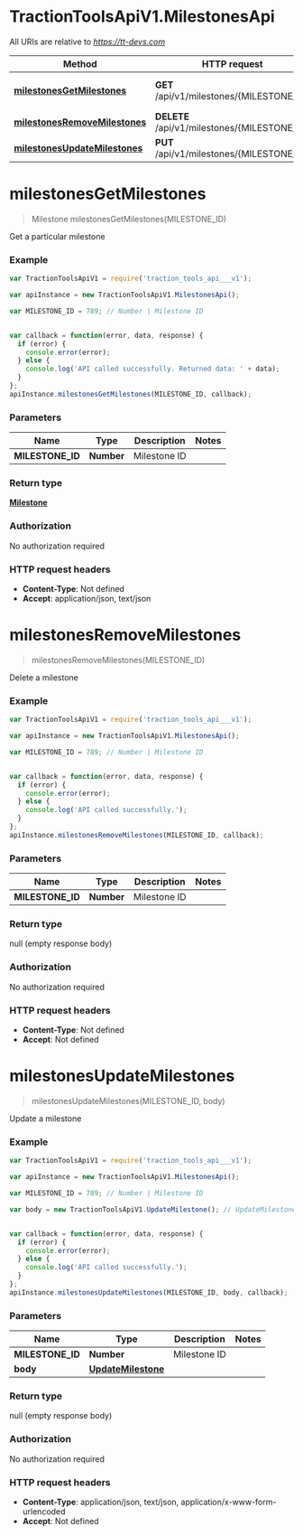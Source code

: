 # TractionToolsApiV1.MilestonesApi

All URIs are relative to *https://tt-devs.com*

Method | HTTP request | Description
------------- | ------------- | -------------
[**milestonesGetMilestones**](MilestonesApi.md#milestonesGetMilestones) | **GET** /api/v1/milestones/{MILESTONE_ID} | Get a particular milestone
[**milestonesRemoveMilestones**](MilestonesApi.md#milestonesRemoveMilestones) | **DELETE** /api/v1/milestones/{MILESTONE_ID} | Delete a milestone
[**milestonesUpdateMilestones**](MilestonesApi.md#milestonesUpdateMilestones) | **PUT** /api/v1/milestones/{MILESTONE_ID} | Update a milestone


<a name="milestonesGetMilestones"></a>
# **milestonesGetMilestones**
> Milestone milestonesGetMilestones(MILESTONE_ID)

Get a particular milestone

### Example
```javascript
var TractionToolsApiV1 = require('traction_tools_api___v1');

var apiInstance = new TractionToolsApiV1.MilestonesApi();

var MILESTONE_ID = 789; // Number | Milestone ID


var callback = function(error, data, response) {
  if (error) {
    console.error(error);
  } else {
    console.log('API called successfully. Returned data: ' + data);
  }
};
apiInstance.milestonesGetMilestones(MILESTONE_ID, callback);
```

### Parameters

Name | Type | Description  | Notes
------------- | ------------- | ------------- | -------------
 **MILESTONE_ID** | **Number**| Milestone ID | 

### Return type

[**Milestone**](Milestone.md)

### Authorization

No authorization required

### HTTP request headers

 - **Content-Type**: Not defined
 - **Accept**: application/json, text/json

<a name="milestonesRemoveMilestones"></a>
# **milestonesRemoveMilestones**
> milestonesRemoveMilestones(MILESTONE_ID)

Delete a milestone

### Example
```javascript
var TractionToolsApiV1 = require('traction_tools_api___v1');

var apiInstance = new TractionToolsApiV1.MilestonesApi();

var MILESTONE_ID = 789; // Number | Milestone ID


var callback = function(error, data, response) {
  if (error) {
    console.error(error);
  } else {
    console.log('API called successfully.');
  }
};
apiInstance.milestonesRemoveMilestones(MILESTONE_ID, callback);
```

### Parameters

Name | Type | Description  | Notes
------------- | ------------- | ------------- | -------------
 **MILESTONE_ID** | **Number**| Milestone ID | 

### Return type

null (empty response body)

### Authorization

No authorization required

### HTTP request headers

 - **Content-Type**: Not defined
 - **Accept**: Not defined

<a name="milestonesUpdateMilestones"></a>
# **milestonesUpdateMilestones**
> milestonesUpdateMilestones(MILESTONE_ID, body)

Update a milestone

### Example
```javascript
var TractionToolsApiV1 = require('traction_tools_api___v1');

var apiInstance = new TractionToolsApiV1.MilestonesApi();

var MILESTONE_ID = 789; // Number | Milestone ID

var body = new TractionToolsApiV1.UpdateMilestone(); // UpdateMilestone | 


var callback = function(error, data, response) {
  if (error) {
    console.error(error);
  } else {
    console.log('API called successfully.');
  }
};
apiInstance.milestonesUpdateMilestones(MILESTONE_ID, body, callback);
```

### Parameters

Name | Type | Description  | Notes
------------- | ------------- | ------------- | -------------
 **MILESTONE_ID** | **Number**| Milestone ID | 
 **body** | [**UpdateMilestone**](UpdateMilestone.md)|  | 

### Return type

null (empty response body)

### Authorization

No authorization required

### HTTP request headers

 - **Content-Type**: application/json, text/json, application/x-www-form-urlencoded
 - **Accept**: Not defined

